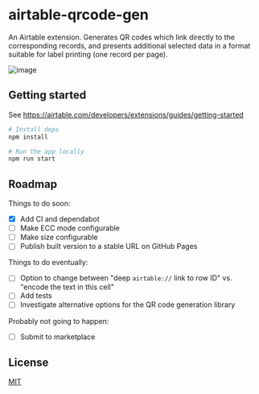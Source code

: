 # airtable-qrcode-gen

An Airtable extension. Generates QR codes which link directly to the corresponding records, and presents additional selected data in a format suitable for label printing (one record per page).

![image](https://github.com/t-richards/airtable-qrcode-gen/assets/3905798/54d6ab8d-3ba7-4b89-a9f5-caa5cc2507a5)

## Getting started

See https://airtable.com/developers/extensions/guides/getting-started

```bash
# Install deps
npm install

# Run the app locally
npm run start
```

## Roadmap

Things to do soon:

- [x] Add CI and dependabot
- [ ] Make ECC mode configurable
- [ ] Make size configurable
- [ ] Publish built version to a stable URL on GitHub Pages

Things to do eventually:

- [ ] Option to change between "deep `airtable://` link to row ID" vs. "encode the text in this cell"
- [ ] Add tests
- [ ] Investigate alternative options for the QR code generation library

Probably not going to happen:

- [ ] Submit to marketplace

## License

[MIT](./LICENSE)
